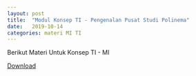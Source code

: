 ```yaml
---
layout: post
title:  "Modul Konsep TI - Pengenalan Pusat Studi Polinema"
date:   2019-10-14
categories: materi MI TI
---
```


<div class="post-content">
    <p>Berikut Materi Untuk Konsep TI - MI</p>

<a href="https://drive.google.com/file/d/1f7AuBnLzLh1qsYljGSdPb9oadcyOI138/view?usp=sharing" target="_blank">Download</a>


</div>


